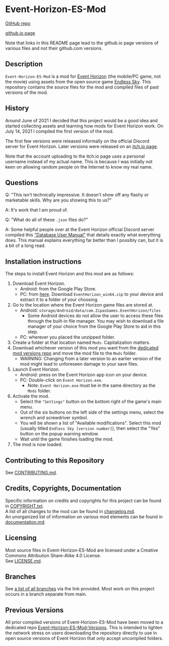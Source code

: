# Event-Horizon-ES-Mod

[GitHub repo](https://github.com/JasonWu00/Event-Horizon-ES-Mod)

[github.io page](https://jasonwu00.github.io/Event-Horizon-ES-Mod/)

Note that links in this README page lead to the github.io page versions of various files and not their github.com versions.

## Description

`Event-Horizon-ES-Mod` is a mod for [Event Horizon](https://github.com/PavelZinchenko/event_horizon) (the mobile/PC game, not the movie) using assets from the open source game [Endless Sky](https://github.com/endless-sky/endless-sky). This repository contains the source files for the mod and compiled files of past versions of the mod.

## History

Around June of 2021 I decided that this project would be a good idea and started collecting assets and learning how mods for Event Horizon work. On July 14, 2021 I compiled the first version of the mod.

The first few versions were released informally on the official Discord server for Event Horizon. Later versions were released on an [itch.io page](https://404-found.itch.io/event-horizon-ES-Mod).

Note that the account uploading to the itch.io page uses a personal username instead of my actual name. This is because I was initially not keen on allowing random people on the Internet to know my real name.

## Questions

Q: "This isn't technically impressive. It doesn't show off any flashy or marketable skills. Why are you showing this to us?"

A: It's work that I am proud of.

Q: "What do all of these `.json` files do?"

A: Some helpful people over at the Event Horizon official Discord server compiled this ["Database User Manual"](https://docs.google.com/document/d/1TsxbbtUkF_OKdpotKNQEiPqvW3xi8CTUipUiFz51CZY/edit?usp=sharing) that details exactly what everything does. This manual explains everything far better than I possibly can, but it is a bit of a long read.

## Installation instructions

The steps to install Event Horizon and this mod are as follows:

1. Download Event Horizon.
   - Android: from the Google Play Store.
   - PC: from [here](https://github.com/PavelZinchenko/EventHorizon-Issues/releases/tag/latest_build). Download `EventHorizon_win64.zip` to your device and extract it to a folder of your choosing.
2. Go to the location where the Event Horizon game files are stored at.
   - Android: `storage/Android/data/com.ZipasGames.EventHorizon/files`
     - Some Android devices do not allow the user to access these files through the built-in file manager. You may wish to download a file manager of your choice from the Google Play Store to aid in this step.
   - PC: wherever you placed the unzipped folder.
3. Create a folder at that location named `Mods`. Capitalization matters.
4. Download whichever version of this mod you want from the [dedicated mod versions repo](https://github.com/JasonWu00/Event-Horizon-ES-Mod-Versions/tree/main/Versions) and move the mod file to the `Mods` folder.
   - WARNING: Changing from a later version to an earlier version of the mod might lead to unforeseen damage to your save files.
5. Launch Event Horizon.
   - Android: press on the Event Horizon app icon on your device.
   - PC: Double-click on `Event Horizon.exe`.
      - Note: `Event Horizon.exe` must be in the same directory as the `Mods` folder.
6. Activate the mod.
   - Select the `"Settings"` button on the bottom right of the game's main menu.
   - Out of the six buttons on the left side of the settings menu, select the wrench and screwdriver symbol.
   - You will be shown a list of "Available modifications". Select this mod (usually titled `Endless Sky [version number]`), then select the "Yes" button on the popup warning window.
   - Wait until the game finishes loading the mod.
7. The mod is now loaded.

## Contributing to this Repository

See [CONTRIBUTING.md](https://jasonwu00.github.io/Event-Horizon-ES-Mod/blob/master/CONTRIBUTING).

## Credits, Copyrights, Documentation

Specific information on credits and copyrights for this project can be found in [COPYRIGHT.txt](https://jasonwu00.github.io/Event-Horizon-ES-Mod/Documentation/COPYRIGHT.txt).  
A list of all changes to the mod can be found in [changelog.md](https://jasonwu00.github.io/Event-Horizon-ES-Mod/Documentation/changelog).  
An unorganized list of information on various mod elements can be found in [documentation.md](https://jasonwu00.github.io/Event-Horizon-ES-Mod/Documentation/documentation).  

## Licensing

Most source files in Event-Horizon-ES-Mod are licensed under a Creative Commons Attribution Share-Alike 4.0 License.  
See [LICENSE.md](https://jasonwu00.github.io/Event-Horizon-ES-Mod/LICENSE). 

## Branches

See [a list of all branches](https://github.com/JasonWu00/Event-Horizon-ES-Mod/branches) via the link provided. Most work on this project occurs in a branch separate from main.

## Previous Versions

All prior compiled versions of Event-Horizon-ES-Mod have been moved to a dedicated repo [Event-Horizon-ES-Mod-Versions](https://github.com/JasonWu00/Event-Horizon-ES-Mod-Versions). This is intended to lighten the network stress on users downloading the repository directly to use in open source versions of Event Horizon that only accept uncompiled folders.
